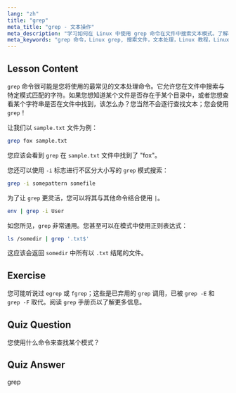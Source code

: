 ```yaml
---
lang: "zh"
title: "grep"
meta_title: "grep - 文本操作"
meta_description: "学习如何在 Linux 中使用 grep 命令在文件中搜索文本模式。了解基本用法、不区分大小写搜索以及与其他命令的结合使用。开始您的 Linux 之旅！"
meta_keywords: "grep 命令，Linux grep, 搜索文件，文本处理，Linux 教程，Linux 初学者，grep 指南"
---
```


## Lesson Content

`grep` 命令很可能是您将使用的最常见的文本处理命令。它允许您在文件中搜索与特定模式匹配的字符。如果您想知道某个文件是否存在于某个目录中，或者您想查看某个字符串是否在文件中找到，该怎么办？您当然不会逐行查找文本；您会使用 `grep`！

让我们以 `sample.txt` 文件为例：

```bash
grep fox sample.txt
```

您应该会看到 `grep` 在 `sample.txt` 文件中找到了 "fox"。

您还可以使用 `-i` 标志进行不区分大小写的 `grep` 模式搜索：

```bash
grep -i somepattern somefile
```

为了让 `grep` 更灵活，您可以将其与其他命令结合使用 `|`。

```bash
env | grep -i User
```

如您所见，`grep` 非常通用。您甚至可以在模式中使用正则表达式：

```bash
ls /somedir | grep '.txt$'
```

这应该会返回 `somedir` 中所有以 `.txt` 结尾的文件。

## Exercise

您可能听说过 `egrep` 或 `fgrep`；这些是已弃用的 `grep` 调用，已被 `grep -E` 和 `grep -F` 取代。阅读 `grep` 手册页以了解更多信息。

## Quiz Question

您使用什么命令来查找某个模式？

## Quiz Answer

grep
